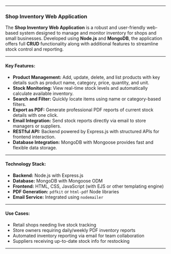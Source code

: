 

---

### **Shop Inventory Web Application**

The **Shop Inventory Web Application** is a robust and user-friendly web-based system designed to manage and monitor inventory for shops and small businesses. Developed using **Node.js** and **MongoDB**, the application offers full **CRUD** functionality along with additional features to streamline stock control and reporting.

---

#### **Key Features:**

* **Product Management:** Add, update, delete, and list products with key details such as product name, category, price, quantity, and unit.
* **Stock Monitoring:** View real-time stock levels and automatically calculate available inventory.
* **Search and Filter:** Quickly locate items using name or category-based filters.
* **Export as PDF:** Generate professional PDF reports of current stock details with one click.
* **Email Integration:** Send stock reports directly via email to store managers or suppliers.
* **RESTful API:** Backend powered by Express.js with structured APIs for frontend interaction.
* **Database Integration:** MongoDB with Mongoose provides fast and flexible data storage.

---

#### **Technology Stack:**

* **Backend:** Node.js with Express.js
* **Database:** MongoDB with Mongoose ODM
* **Frontend:** HTML, CSS, JavaScript (with EJS or other templating engine)
* **PDF Generation:** `pdfkit` or `html-pdf` Node libraries
* **Email Service:** Integrated using `nodemailer`

---

#### **Use Cases:**

* Retail shops needing live stock tracking
* Store owners requiring daily/weekly PDF inventory reports
* Automated inventory reporting via email for team collaboration
* Suppliers receiving up-to-date stock info for restocking

---

